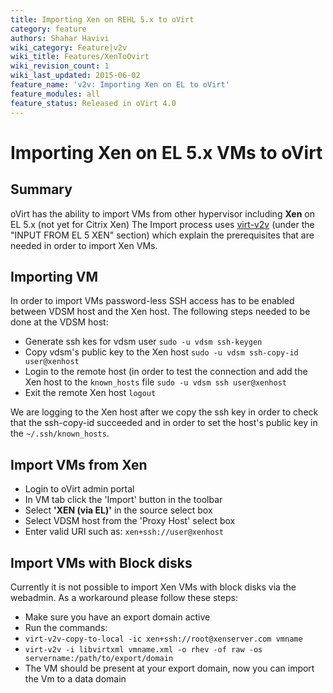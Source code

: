```yaml
---
title: Importing Xen on REHL 5.x to oVirt
category: feature
authors: Shahar Havivi
wiki_category: Feature|v2v
wiki_title: Features/XenToOvirt
wiki_revision_count: 1
wiki_last_updated: 2015-06-02
feature_name: 'v2v: Importing Xen on EL to oVirt'
feature_modules: all
feature_status: Released in oVirt 4.0
---
```


# Importing Xen on EL 5.x VMs to oVirt

## Summary
oVirt has the ability to import VMs from other hypervisor including **Xen** on EL 5.x (not yet for Citrix Xen)
The Import process uses [virt-v2v](http://libguestfs.org/virt-v2v.1.html) (under the "INPUT FROM EL 5 XEN" section) which explain the prerequisites that are needed in order to import Xen VMs.

## Importing VM
In order to import VMs password-less SSH access has to be enabled between VDSM host and the Xen host.
The following steps needed to be done at the VDSM host:

- Generate ssh kes for vdsm user `sudo -u vdsm ssh-keygen`
- Copy vdsm's public key to the Xen host `sudo -u vdsm ssh-copy-id user@xenhost`
- Login to the remote host (in order to test the connection and add the Xen host to the `known_hosts` file `sudo -u vdsm ssh user@xenhost`
- Exit the remote Xen host `logout`

We are logging to the Xen host after we copy the ssh key in order to check that the ssh-copy-id succeeded and in order to set the host's public key in the `~/.ssh/known_hosts`.

## Import VMs from Xen
- Login to oVirt admin portal
- In VM tab click the 'Import' button in the toolbar
- Select **'XEN (via EL)'** in the source select box
- Select VDSM host from the 'Proxy Host' select box
- Enter valid URI such as: `xen+ssh://user@xenhost`

## Import VMs with Block disks
Currently it is not possible to import Xen VMs with block disks via the webadmin.
As a workaround please follow these steps:
- Make sure you have an export domain active
- Run the commands:
- `virt-v2v-copy-to-local -ic xen+ssh://root@xenserver.com vmname`
- `virt-v2v -i libvirtxml vmname.xml -o rhev -of raw -os servername:/path/to/export/domain`
- The VM should be present at your export domain, now you can import the Vm to a data domain
